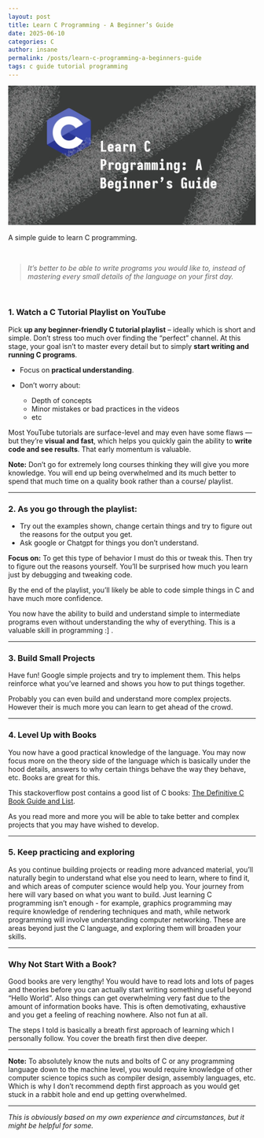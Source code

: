```yaml
---
layout: post
title: Learn C Programming - A Beginner’s Guide
date: 2025-06-10
categories: C
author: insane
permalink: /posts/learn-c-programming-a-beginners-guide
tags: c guide tutorial programming
---
```


![Thumbnail for the post](/assets/learn-c-programming-a-beginners-guide/thumbnail.webp)

A simple guide to learn C programming.

<br>

> _It’s better to be able to write programs you would like to, instead of mastering every small details of the language on your first day._

<br>

### 1. Watch a C Tutorial Playlist on YouTube

Pick **up any beginner-friendly C tutorial playlist** – ideally which is short and simple. Don’t stress too much over finding the “perfect” channel. At this stage, your goal isn’t to master every detail but to simply **start writing and running C programs**.

- Focus on **practical understanding**.

- Don’t worry about:
    - Depth of concepts
    - Minor mistakes or bad practices in the videos
    - etc

Most YouTube tutorials are surface-level and may even have some flaws — but they’re **visual and fast**, which helps you quickly gain the ability to **write code and see results**. That early momentum is valuable.  
  
**Note:** Don’t go for extremely long courses thinking they will give you more knowledge. You will end up being overwhelmed and its much better to spend that much time on a quality book rather than a course/ playlist.  

---

### 2. As you go through the playlist:

- Try out the examples shown, change certain things and try to figure out the reasons for the output you get.
- Ask google or Chatgpt for things you don’t understand.

**Focus on:** To get this type of behavior I must do this or tweak this. Then try to figure out the reasons yourself. You’ll be surprised how much you learn just by debugging and tweaking code.

By the end of the playlist, you’ll likely be able to code simple things in C and have much more confidence.

You now have the ability to build and understand simple to intermediate programs even without understanding the why of everything. This is a valuable skill in programming :] .  

---

### 3. Build Small Projects

Have fun! Google simple projects and try to implement them. This helps reinforce what you’ve learned and shows you how to put things together.

Probably you can even build and understand more complex projects. However their is much more you can learn to get ahead of the crowd.    

---

### 4. Level Up with Books

You now have a good practical knowledge of the language. You may now focus more on the theory side of the language which is basically under the hood details, answers to why certain things behave the way they behave, etc. Books are great for this.

This stackoverflow post contains a good list of C books: [The Definitive C Book Guide and List](https://stackoverflow.com/questions/562303/the-definitive-c-book-guide-and-list).

As you read more and more you will be able to take better and complex projects that you may have wished to develop.  
  
---

### 5. Keep practicing and exploring

As you continue building projects or reading more advanced material, you’ll naturally begin to understand what else you need to learn, where to find it, and which areas of computer science would help you. Your journey from here will vary based on what you want to build. Just learning C programming isn’t enough - for example, graphics programming may require knowledge of rendering techniques and math, while network programming will involve understanding computer networking. These are areas beyond just the C language, and exploring them will broaden your skills.  
  
---

### Why Not Start With a Book?

Good books are very lengthy! You would have to read lots and lots of pages and theories before you can actually start writing something useful beyond “Hello World”. Also things can get overwhelming very fast due to the amount of information books have. This is often demotivating, exhaustive and you get a feeling of reaching nowhere. Also not fun at all.  
  
The steps I told is basically a breath first approach of learning which I personally follow. You cover the breath first then dive deeper.  
  
---

**Note:** To absolutely know the nuts and bolts of C or any programming language down to the machine level, you would require knowledge of other computer science topics such as compiler design, assembly languages, etc. Which is why I don’t recommend depth first approach as you would get stuck in a rabbit hole and end up getting overwhelmed.  

---

*This is obviously based on my own experience and circumstances, but it might be helpful for some.*

